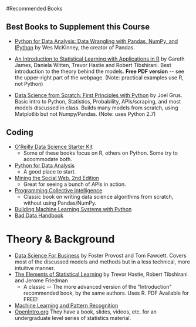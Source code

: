 
#Recommended Books

## Best Books to Supplement this Course
- [Python for Data Analysis: Data Wrangling with Pandas, NumPy, and IPython](http://shop.oreilly.com/product/0636920023784.do) by Wes McKinney, the creator of Pandas.

- [An Introduction to Statistical Learning with Applications in R](http://www-bcf.usc.edu/~gareth/ISL/getbook.html) by Gareth James, Daniela Witten, Trevor Hastie and Robert Tibshirani. Best introduction to the theory behind the models. **Free PDF version** -- see the upper-right part of the webpage. (Note: practical examples use R, not Python)

- [Data Science from Scratch: First Principles with Python](http://shop.oreilly.com/product/0636920033400.do) by Joel Grus. Basic intro to Python, Statistics, Probability, APIs/scraping, and most models discussed in class. Builds many models from scratch, using Matplotlib but not Numpy/Pandas. (Note: uses Python 2.7)

## Coding
- [O'Reilly Data Science Starter Kit](http://shop.oreilly.com/category/get/data-science-kit.do)
  - Some of these books focus on R, others on Python. Some try to accommodate both.
- [Python for Data Analysis](http://shop.oreilly.com/product/0636920023784.do)
  - A good place to start.
- [Mining the Social Web, 2nd Edition](http://shop.oreilly.com/product/0636920030195.do)
  - Great for seeing a bunch of APIs in action.
- [Programming Collective Intelligence](http://shop.oreilly.com/product/9780596529321.do)
  - Classic book on writing data science algorithms from scratch, without using Pandas/NumPy.
- [Building Machine Learning Systems with Python](http://www.packtpub.com/building-machine-learning-systems-with-python/book)
- [Bad Data Handbook](http://shop.oreilly.com/product/0636920024422.do)

# Theory & Background
- [Data Science For Business](http://www.amazon.com/Data-Science-Business-data-analytic-thinking/dp/1449361323) by Foster Provost and Tom Fawcett. Covers most of the discussed models and methods but in a less technical, more intuitive manner.
- [The Elements of Statistical Learning](http://statweb.stanford.edu/~tibs/ElemStatLearn/) by Trevor Hastie, Robert Tibshirani and Jerome Friedman
  - A classic -- The more advanced version of the "Introduction" recommended book, by the same authors. Uses R. PDF Available for FREE!
- [Machine Learning and Pattern Recognition](http://research.microsoft.com/en-us/um/people/cmbishop/prml/)
- [OpenIntro.org](http://openintro.org/) They have a book, slides, videos, etc. for an undergraduate level series of statistics material.

